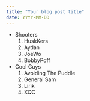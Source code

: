 ```yaml
---
title: "Your blog post title"
date: YYYY-MM-DD
---
```



* Shooters
    1. HuskKers
    2. Aydan
    3. JoeWo
    4. BobbyPoff
* Cool Guys
    1. Avoiding The Puddle
    2. General Sam
    3. Lirik
    4. XQC
